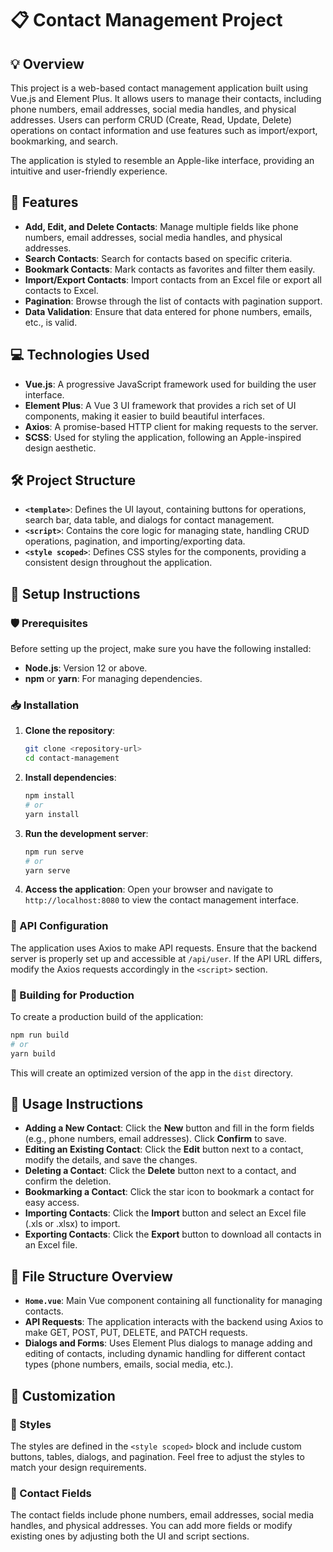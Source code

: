 # 📋 Contact Management Project

## 💡 Overview


This project is a web-based contact management application built using Vue.js and Element Plus. It allows users to manage their contacts, including phone numbers, email addresses, social media handles, and physical addresses. Users can perform CRUD (Create, Read, Update, Delete) operations on contact information and use features such as import/export, bookmarking, and search.

The application is styled to resemble an Apple-like interface, providing an intuitive and user-friendly experience.

## 💪 Features

- **Add, Edit, and Delete Contacts**: Manage multiple fields like phone numbers, email addresses, social media handles, and physical addresses.
- **Search Contacts**: Search for contacts based on specific criteria.
- **Bookmark Contacts**: Mark contacts as favorites and filter them easily.
- **Import/Export Contacts**: Import contacts from an Excel file or export all contacts to Excel.
- **Pagination**: Browse through the list of contacts with pagination support.
- **Data Validation**: Ensure that data entered for phone numbers, emails, etc., is valid.

## 💻 Technologies Used

- **Vue.js**: A progressive JavaScript framework used for building the user interface.
- **Element Plus**: A Vue 3 UI framework that provides a rich set of UI components, making it easier to build beautiful interfaces.
- **Axios**: A promise-based HTTP client for making requests to the server.
- **SCSS**: Used for styling the application, following an Apple-inspired design aesthetic.

## 🛠️ Project Structure

- **`<template>`**: Defines the UI layout, containing buttons for operations, search bar, data table, and dialogs for contact management.
- **`<script>`**: Contains the core logic for managing state, handling CRUD operations, pagination, and importing/exporting data.
- **`<style scoped>`**: Defines CSS styles for the components, providing a consistent design throughout the application.

## 📝 Setup Instructions

### 🛡️ Prerequisites

Before setting up the project, make sure you have the following installed:

- **Node.js**: Version 12 or above.
- **npm** or **yarn**: For managing dependencies.

### 📥 Installation

1. **Clone the repository**:

   ```bash
   git clone <repository-url>
   cd contact-management
   ```

2. **Install dependencies**:

   ```bash
   npm install
   # or
   yarn install
   ```

3. **Run the development server**:

   ```bash
   npm run serve
   # or
   yarn serve
   ```

4. **Access the application**:
   Open your browser and navigate to `http://localhost:8080` to view the contact management interface.

### 🐛 API Configuration

The application uses Axios to make API requests. Ensure that the backend server is properly set up and accessible at `/api/user`. If the API URL differs, modify the Axios requests accordingly in the `<script>` section.

### 🔨 Building for Production

To create a production build of the application:

```bash
npm run build
# or
yarn build
```

This will create an optimized version of the app in the `dist` directory.

## 🔢 Usage Instructions

- **Adding a New Contact**: Click the **New** button and fill in the form fields (e.g., phone numbers, email addresses). Click **Confirm** to save.
- **Editing an Existing Contact**: Click the **Edit** button next to a contact, modify the details, and save the changes.
- **Deleting a Contact**: Click the **Delete** button next to a contact, and confirm the deletion.
- **Bookmarking a Contact**: Click the star icon to bookmark a contact for easy access.
- **Importing Contacts**: Click the **Import** button and select an Excel file (.xls or .xlsx) to import.
- **Exporting Contacts**: Click the **Export** button to download all contacts in an Excel file.

## 📏 File Structure Overview

- **`Home.vue`**: Main Vue component containing all functionality for managing contacts.
- **API Requests**: The application interacts with the backend using Axios to make GET, POST, PUT, DELETE, and PATCH requests.
- **Dialogs and Forms**: Uses Element Plus dialogs to manage adding and editing of contacts, including dynamic handling for different contact types (phone numbers, emails, social media, etc.).

## 💎 Customization

### 🎨 Styles

The styles are defined in the `<style scoped>` block and include custom buttons, tables, dialogs, and pagination. Feel free to adjust the styles to match your design requirements.

### 👤 Contact Fields

The contact fields include phone numbers, email addresses, social media handles, and physical addresses. You can add more fields or modify existing ones by adjusting both the UI and script sections.
